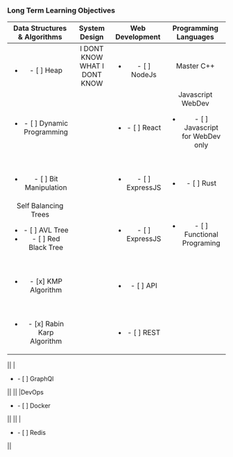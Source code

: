 ### Long Term Learning Objectives


| Data Structures & Algorithms|System Design|Web Development|Programming Languages
| :-------------: |:-------------:| :-----:| :-----:|
| <br><ul><li>- [ ] Heap</li></ul>   | I DONT KNOW WHAT I DONT KNOW | <br><ul><li>- [ ] NodeJs</li></ul> | Master C++      |
| <br><ul><li>- [ ] Dynamic Programming</li></ul>|  |<br><ul><li>- [ ] React</li></ul> |Javascript WebDev<br><ul><li>- [ ] Javascript for WebDev only</li></ul>|
| <br><ul><li>- [ ] Bit Manipulation</li></ul>|  |<br><ul><li>- [ ] ExpressJS</li></ul> |<br><ul><li>- [ ] Rust</li></ul>|
| Self Balancing Trees<br><ul><li>- [ ] AVL Tree</li><li>- [ ] Red Black Tree</li></ul>|  |<br><ul><li>- [ ] ExpressJS</li></ul> |<br><ul><li>- [ ] Functional Programing</li></ul>|
| <br><ul><li>- [x] KMP Algorithm</li></ul>|  |<br><ul><li>- [ ] API</li></ul> ||
| <br><ul><li>- [x] Rabin Karp Algorithm</li></ul>|  |<br><ul><li>- [ ] REST</li></ul> ||

||  |<br><ul><li>- [ ] GraphQl</li></ul> ||
||  |DevOps<br><ul><li>- [ ] Docker</li></ul> ||
||  |<br><ul><li>- [ ] Redis</li></ul> ||




<!--
**alelopezperez/alelopezperez** is a ✨ _special_ ✨ repository because its `README.md` (this file) appears on your GitHub profile.

Here are some ideas to get you started:

- 🔭 I’m currently working on ...
- 🌱 I’m currently learning ...
- 👯 I’m looking to collaborate on ...
- 🤔 I’m looking for help with ...
- 💬 Ask me about ...
- 📫 How to reach me: ...
- 😄 Pronouns: ...
- ⚡ Fun fact: ...
-->
